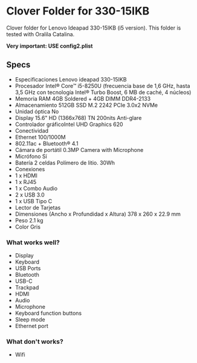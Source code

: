 # Clover Folder for 330-15IKB
Clover folder for Lenovo Ideapad 330-15IKB (i5 version). This folder is tested with Oralila Catalina.

**Very important: USE config2.plist**

## Specs
- Especificaciones Lenovo ideapad 330-15IKB
- Procesador Intel® Core™ i5-8250U (frecuencia base de 1,6 GHz, hasta 3,5 GHz con tecnología Intel® Turbo Boost, 6 MB de caché, 4 núcleos)
- Memoria RAM 4GB Soldered + 4GB DIMM DDR4-2133
- Almacenamiento 512GB SSD M.2 2242 PCIe 3.0x2 NVMe
- Unidad óptica No
- Display 15.6" HD (1366x768) TN 200nits Anti-glare
- Controlador gráficoIntel UHD Graphics 620
- Conectividad
- Ethernet 100/1000M
- 802.11ac + Bluetooth® 4.1
- Cámara de portátil 0.3MP Camera with Microphone
- Micrófono Sí
- Batería 2 celdas Polímero de litio. 30Wh
- Conexiones
- 1 x HDMI
- 1 x RJ45
- 1 x Combo Audio
- 2 x USB 3.0
- 1 x USB Tipo C
- Lector de Tarjetas
- Dimensiones (Ancho x Profundidad x Altura)  378 x 260 x 22.9 mm
- Peso  2.1 kg 
- Color Gris

### What works well?
- Display
- Keyboard
- USB Ports
- Bluetooth
- USB-C
- Trackpad
- HDMI
- Audio
- Microphone
- Keyboard function buttons
- Sleep mode
- Ethernet port

### What don't works?
- Wifi
